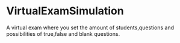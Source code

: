 # VirtualExamSimulation
A virtual exam where you set the amount of students,questions and possibilities of true,false and blank questions.
